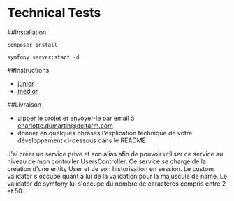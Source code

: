 # Technical Tests

##Installation

`composer install`

`symfony server:start -d`

##Instructions
* [junior](README_JUNIOR.md)
* [medior](README_MEDIOR.md)


##Livraison
- zipper le projet et envoyer-le par email à charlotte.dumartin@deltarm.com
- donner en quelques phrases l'explication technique de votre développement ci-dessous dans le README

J'ai créer un service prive et son alias afin de pouvoir utiliser ce service au niveau de mon controller UsersController.
Ce service se charge de la création d'une entity User et de son historisation en session.
Le custom validator s'occupe quant à lui de la validation pour la majuscule de name.
Le validator de symfony lui s'occupe du nombre de caractères compris entre 2 et 50. 